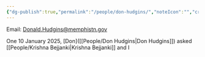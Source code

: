```yaml
---
{"dg-publish":true,"permalink":"/people/don-hudgins/","noteIcon":"","created":"2025-01-10T14:52:53.670-06:00"}
---
```


Email: Donald.Hudgins@memphistn.gov

One 10 January 2025, [Don]([[People/Don Hudgins\|Don Hudgins]]) asked [[People/Krishna Bejjanki\|Krishna Bejjanki]] and I 